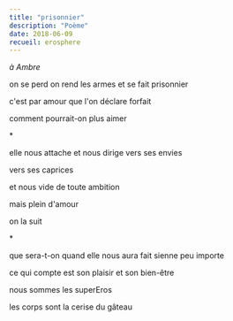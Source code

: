 ```yaml
---
title: "prisonnier"
description: "Poème"
date: 2018-06-09
recueil: erosphere
---
```


*à Ambre*

on se perd
on rend les armes et se fait prisonnier

c'est par amour que l'on déclare forfait

comment pourrait-on plus aimer

\*

elle nous attache et nous dirige
vers ses envies

vers ses caprices

et nous
vide de toute ambition

mais plein d'amour

on la suit

\*

que sera-t-on quand elle nous aura fait sienne
peu importe

ce qui compte est son plaisir
et son bien-être

nous sommes les superEros

les corps sont la cerise du gâteau
